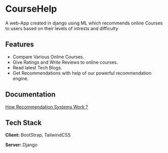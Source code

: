 
# CourseHelp

A web-App created in django using ML which recommends online Courses to users based on their levels of intrests and difficulty


## Features

- Compare Various Online Courses.
- Give Ratings and Write Reviews to online courses.
- Read latest Tech Blogs.
- Get Recommendations with help of our powerful recommendation engine.

  
## Documentation

[How Recommendation Systems Work ?](https://ieeexplore.ieee.org/abstract/document/6528589)

  
## Tech Stack

**Client:** BootStrap, TailwindCSS

**Server:** Django

  
